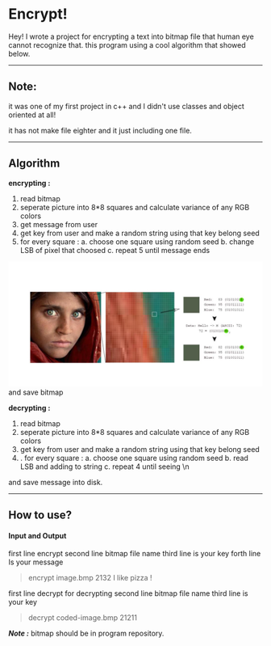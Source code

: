 Encrypt!
===================


Hey! I wrote a project for encrypting a text into bitmap file that human eye cannot recognize that. this program using a cool algorithm that showed below. 


----------
## Note: ##
it was one of my first project in c++ and I didn't use classes and object oriented at all! 

it has not make file eighter and it just including one file.


----------

## Algorithm ##
**encrypting :** 
1. read bitmap
2. seperate picture into 8*8 squares and calculate variance of any RGB colors
3. get message from user
4. get key from user and make a random string using that key belong seed 
5. for every square :
    a. choose one square using random seed
    b. change LSB of pixel that choosed
    c. repeat 5 until message ends

![enter image description here](https://github.com/gsoosk/Encrypt-Bitmap/raw/master/2.png)
and save bitmap


**decrypting :**
1. read bitmap
2. seperate picture into 8*8 squares and calculate variance of any RGB colors
3. get key from user and make a random string using that key belong seed 
4. . for every square :
    a. choose one square using random seed
    b. read LSB and adding to string 
    c. repeat 4 until seeing \n

and save message into disk.


-----------

How to use?
-------------


#### <i class="icon-pencil"></i> Input and Output

first line encrypt
second line bitmap file name
third line is your key
forth line Is your message

> encrypt
> image.bmp
> 2132
> I like pizza !

first line decrypt for decrypting
second line bitmap file name
third line is your key

>decrypt
>coded-image.bmp
>21211

***Note :*** bitmap should be in program repository.
